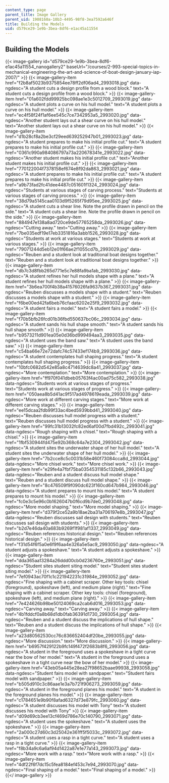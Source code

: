 ```yaml
---
content_type: page
parent_title: Image Gallery
parent_uid: 1908160a-10b3-4495-98f8-3ea7592a646f
title: Building the Models
uid: d579ce29-1e9b-3bea-8df6-e1ac45a11554
---
```


Building the Models
-------------------
{{< image-gallery id="d579ce29-1e9b-3bea-8df6-e1ac45a11554_nanogallery2" baseUrl="/courses/2-993-special-topics-in-mechanical-engineering-the-art-and-science-of-boat-design-january-iap-2007/" >}}
{{< image-gallery-item href="f2b8af5023b9375854ee78ff2df06ad4_2993018.jpg" data-ngdesc="A student cuts a design profile from a wood block." text="A student cuts a design profile from a wood block." >}}
{{< image-gallery-item href="01a602fdd99925bc098ae1e3c5012709_2993019.jpg" data-ngdesc="A student plots a curve on his hull model." text="A student plots a curve on his hull model." >}}
{{< image-gallery-item href="ec4f58f24f1af6ee545c7ce7342953a5_2993020.jpg" data-ngdesc="Another student lays out a shear curve on his hull model." text="Another student lays out a shear curve on his hull model." >}}
{{< image-gallery-item href="d1b28cf8a2be3cf29eed639252947b01_2993023.jpg" data-ngdesc="A student prepares to make his initial profile cut." text="A student prepares to make his initial profile cut." >}}
{{< image-gallery-item href="0361c990a984086797a73a220678341e_2993022.jpg" data-ngdesc="Another student makes his initial profile cut." text="Another student makes his initial profile cut." >}}
{{< image-gallery-item href="770122004f7378158ef674e8f92da863_2993021.jpg" data-ngdesc="A student prepares to make his initial profile cut." text="A student prepares to make his initial profile cut." >}}
{{< image-gallery-item href="a9b73fad2fc41dee4487c051601f1324_2993024.jpg" data-ngdesc="Students at various stages of carving process." text="Students at various stages of carving process." >}}
{{< image-gallery-item href="38d79a5145caa0103d9f5265f79d95ee_2993025.jpg" data-ngdesc="A student cuts a shear line. Note the profile drawn in pencil on the side." text="A student cuts a shear line. Note the profile drawn in pencil on the side." >}}
{{< image-gallery-item href="884947e138a8ad720ce9de57765258da_2993026.jpg" data-ngdesc="Cutting away." text="Cutting away." >}}
{{< image-gallery-item href="7be035edf19e17eb3351816a3abb1526_2993028.jpg" data-ngdesc="Students at work at various stages." text="Students at work at various stages." >}}
{{< image-gallery-item href="79071244d5eb12e01f66ae2f1055cd7b_2993029.jpg" data-ngdesc="Reuben and a student look at traditional boat designs together." text="Reuben and a student look at traditional boat designs together." >}}
{{< image-gallery-item href="db7c3d8fbb265d771e5c7e88fa9ba1ab_2993030.jpg" data-ngdesc="A student refines her hull models shape with a plane." text="A student refines her hull models shape with a plane." >}}
{{< image-gallery-item href="3b6ea700f4b38a41576026fa9637b367_2993031.jpg" data-ngdesc="Reuben discusses a models shape with a student." text="Reuben discusses a models shape with a student." >}}
{{< image-gallery-item href="f6be00ed42fa6beb76cfaac6202e25f9_2993032.jpg" data-ngdesc="A student fairs a model." text="A student fairs a model." >}}
{{< image-gallery-item href="f70b5bfb26fcd01b36fbd550637bc06c_2993034.jpg" data-ngdesc="A student sands his hull shape smooth." text="A student sands his hull shape smooth." >}}
{{< image-gallery-item href="b9573211d901ea05e0d36bd999494aa3_2993035.jpg" data-ngdesc="A student uses the band saw." text="A student uses the band saw." >}}
{{< image-gallery-item href="c54ba66e72e72dafc74c57433ef174b9_2993036.jpg" data-ngdesc="A student contemplates hull shaping progress." text="A student contemplates hull shaping progress." >}}
{{< image-gallery-item href="10bfc0682d542e85a8c4714639dc8a41_2993037.jpg" data-ngdesc="More contemplation." text="More contemplation." >}}
{{< image-gallery-item href="ff970f041dbeb05763f4ac00ad75c582_2993038.jpg" data-ngdesc="Students work at various stages of progress." text="Students work at various stages of progress." >}}
{{< image-gallery-item href="050aea8b5d41ac9f517ad4978619eada_2993039.jpg" data-ngdesc="More work at different carving stages." text="More work at different carving stages." >}}
{{< image-gallery-item href="ee15dcaa2fdb99f33ac4bed5939bbd41_2993040.jpg" data-ngdesc="Reuben discusses hull model progress with a student." text="Reuben discusses hull model progress with a student." >}}
{{< image-gallery-item href="99fc31b13032fc82ed6af00d7fbd492c_2993041.jpg" data-ngdesc="Rough shaping with a chisel." text="Rough shaping with a chisel." >}}
{{< image-gallery-item href="1fbf530944fd475e92b368c64a7e2304_2993042.jpg" data-ngdesc="A student sites the underwater shape of her hull model." text="A student sites the underwater shape of her hull model." >}}
{{< image-gallery-item href="7b2cce8c5c0031b58e460f73084cca8d_2993044.jpg" data-ngdesc="More chisel work." text="More chisel work." >}}
{{< image-gallery-item href="e29fe4a7fbf75ba0354531185c132b66_2993043.jpg" data-ngdesc="Reuben and a student discuss hull model shape." text="Reuben and a student discuss hull model shape." >}}
{{< image-gallery-item href="8c476509f9f090dc623f160cd647b984_2993046.jpg" data-ngdesc="A student prepares to mount his model." text="A student prepares to mount his model." >}}
{{< image-gallery-item href="fc0e3c5e96c0b1626047b0f6cd9b7de0_2993048.jpg" data-ngdesc="More model shaping." text="More model shaping." >}}
{{< image-gallery-item href="d379f2ce52a9b18ae2ba31a706197e8b_2993047.jpg" data-ngdesc="Reuben discusses sail design with students." text="Reuben discusses sail design with students." >}}
{{< image-gallery-item href="b2d7e46da40a683b9269f1f981af1337_2993049.jpg" data-ngdesc="Reuben references historical design." text="Reuben references historical design." >}}
{{< image-gallery-item href="f31d54f6f5a0e6f9f6aa4e326a5e5ac9_2993050.jpg" data-ngdesc="A student adjusts a spokeshave." text="A student adjusts a spokeshave." >}}
{{< image-gallery-item href="dda365aa13284a26ddd00cb0d236760e_2993051.jpg" data-ngdesc="Student sites student siting model." text="Student sites student siting model." >}}
{{< image-gallery-item href="7ef0943ac70f1c1c221942231c31984e_2993052.jpg" data-ngdesc="Fine shaping with a cabinet scraper. Other key tools: chisel (foreground), spokeshave (left), and medium plane (right)." text="Fine shaping with a cabinet scraper. Other key tools: chisel (foreground), spokeshave (left), and medium plane (right)." >}}
{{< image-gallery-item href="7e424626b98be50124069ca2cab6d016_2993053.jpg" data-ngdesc="Carving away." text="Carving away." >}}
{{< image-gallery-item href="4b1fddcf0a8b68d1db0fab36391d1730_2993054.jpg" data-ngdesc="Reuben and a student discuss the implications of hull shape." text="Reuben and a student discuss the implications of hull shape." >}}
{{< image-gallery-item href="a23d80562530cc76c836652404df20be_2993055.jpg" data-ngdesc="More discussion." text="More discussion." >}}
{{< image-gallery-item href="b6957f429122b9fc149f472f2683b8f6_2993056.jpg" data-ngdesc="A student in the foreground uses a spokeshave in a tight curve near the bow of her model." text="A student in the foreground uses a spokeshave in a tight curve near the bow of her model." >}}
{{< image-gallery-item href="43eb05a445e28ea27f98652baae99938_2993058.jpg" data-ngdesc="Student fairs model with sandpaper." text="Student fairs model with sandpaper." >}}
{{< image-gallery-item href="b505d910c3c86aae1e3a7b721f906273_2993059.jpg" data-ngdesc="A student in the foreground planes his model." text="A student in the foreground planes his model." >}}
{{< image-gallery-item href="c1784651e9b90f8afad6327d73e879fc_2993060.jpg" data-ngdesc="A student discusses his model with Tony" text="A student discusses his model with Tony" >}}
{{< image-gallery-item href="d09d69cb3ee13cf469d786e70c140790_2993071.jpg" data-ngdesc="A student uses the spokeshave." text="A student uses the spokeshave." >}}
{{< image-gallery-item href="2a000c27d60c3d25042e361ff5f5033c_2993072.jpg" data-ngdesc="A student uses a rasp in a tight curve." text="A student uses a rasp in a tight curve." >}}
{{< image-gallery-item href="f8b34a9c6a6af94d1422a87e1e77a143_2993073.jpg" data-ngdesc="More work with a rasp." text="More work with a rasp." >}}
{{< image-gallery-item href="4df22f6f7dc15c5fea8184ef453c7e94_2993070.jpg" data-ngdesc="Final shaping of a model." text="Final shaping of a model." >}}
{{</ image-gallery >}}